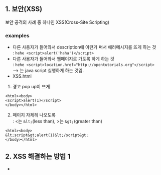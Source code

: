 ## 1. 보안(XSS) <br>
보안 공격의 사례 중 하나인 XSS(Cross-Site Scripting) <br>
### examples <br>
+ 다른 사용자가 들어와서 description에 이런거 써서 에러메시지를 뜨게 하는 것 <br>
:  `hehe <script>alert('haha')</script>` <br>
+ 다른 사용자가 들어와서 웹페이지로 가도록 하게 하는 것 <br>
: `hehe <script>location.href="http://opentutorials.org"</script>` <br>
--> <script></script>는 java script 실행하게 하는 것임.
+ XSS.html <br>
1) 경고 pop up이 뜨게 <br>
```
<html><body>
<script>alert(1)</script>
</body></html>
```
2) 페이지 자체헤 나오도록 <br>
: <는 `&lt;`(less than), >는 `&gt;`(greater than)
```
<html><body>
&lt;script&gt;alert(1)&lt;/script&gt;
</body></html>
```

## 2. XSS 해결하는 방법 1
+ <script>가 실행되지 않고, 화면에 나타나도록 하기
+ index,py에 `replace` 넣기.
```
#!python
print("Content-Type: text/html")
print()
import cgi, os, view

form = cgi.FieldStorage()
if 'id' in form:
    pageId = form["id"].value
    description = open('data/'+pageId, 'r').read()
    description = description.replace('<','&lt;')
    description = description.replace('>','&gt;')
    update_link = '<a href="update.py?id={}">update</a>'.format(pageId)
    delete_action = '''
        <form action="process_delete.py" method="post">
            <input type="hidden" name="pageId" value="{}">
            <input type="submit" value="delete">
        </form>
    '''.format(pageId)
else:
    pageId = 'Welcome'
    description = 'Hello, web'
    update_link = ''
    delete_action =''
print('''<!doctype html>
<html>
<head>
  <title>WEB1 - Welcome</title>
  <meta charset="utf-8">
</head>
<body>
  <h1><a href="index.py">WEB</a></h1>
  <ol>
    {listStr}
  </ol>
  <a href="create.py">create</a>
  {update_link}
  {delete_action}
  <h2>{title}</h2>
  <p>{desc}</p>
</body>
</html>
'''.format(
    title=pageId,
    desc=description,
    listStr=view.getList(),
    update_link=update_link,
    delete_action=delete_action))
```
